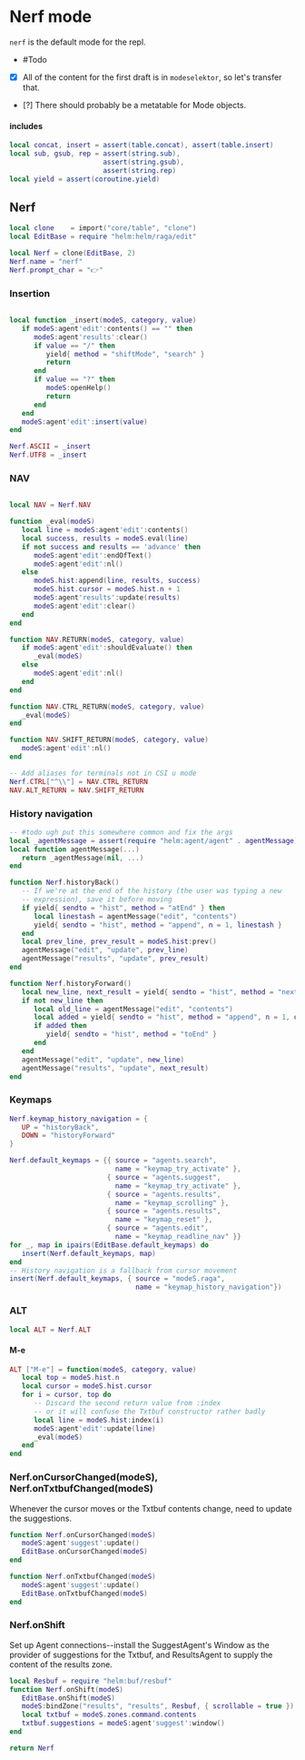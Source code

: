 # Nerf mode


`nerf` is the default mode for the repl\.


-  \#Todo

  - [X]  All of the content for the first draft is in `modeselektor`, so
      let's transfer that\.

  - [?]  There should probably be a metatable for Mode objects\.


#### includes

```lua
local concat, insert = assert(table.concat), assert(table.insert)
local sub, gsub, rep = assert(string.sub),
                       assert(string.gsub),
                       assert(string.rep)
local yield = assert(coroutine.yield)
```


## Nerf

```lua
local clone    = import("core/table", "clone")
local EditBase = require "helm:helm/raga/edit"

local Nerf = clone(EditBase, 2)
Nerf.name = "nerf"
Nerf.prompt_char = "👉"
```

### Insertion

```lua

local function _insert(modeS, category, value)
   if modeS:agent'edit':contents() == "" then
      modeS:agent'results':clear()
      if value == "/" then
         yield{ method = "shiftMode", "search" }
         return
      end
      if value == "?" then
         modeS:openHelp()
         return
      end
   end
   modeS:agent'edit':insert(value)
end

Nerf.ASCII = _insert
Nerf.UTF8 = _insert

```

### NAV

```lua

local NAV = Nerf.NAV

function _eval(modeS)
   local line = modeS:agent'edit':contents()
   local success, results = modeS.eval(line)
   if not success and results == 'advance' then
      modeS:agent'edit':endOfText()
      modeS:agent'edit':nl()
   else
      modeS.hist:append(line, results, success)
      modeS.hist.cursor = modeS.hist.n + 1
      modeS:agent'results':update(results)
      modeS:agent'edit':clear()
   end
end

function NAV.RETURN(modeS, category, value)
   if modeS:agent'edit':shouldEvaluate() then
      _eval(modeS)
   else
      modeS:agent'edit':nl()
   end
end

function NAV.CTRL_RETURN(modeS, category, value)
   _eval(modeS)
end

function NAV.SHIFT_RETURN(modeS, category, value)
   modeS:agent'edit':nl()
end

-- Add aliases for terminals not in CSI u mode
Nerf.CTRL["^\\"] = NAV.CTRL_RETURN
NAV.ALT_RETURN = NAV.SHIFT_RETURN
```


### History navigation

```lua
-- #todo ugh put this somewhere common and fix the args
local _agentMessage = assert(require "helm:agent/agent" . agentMessage)
local function agentMessage(...)
   return _agentMessage(nil, ...)
end

function Nerf.historyBack()
   -- If we're at the end of the history (the user was typing a new
   -- expression), save it before moving
   if yield{ sendto = "hist", method = "atEnd" } then
      local linestash = agentMessage("edit", "contents")
      yield{ sendto = "hist", method = "append", n = 1, linestash }
   end
   local prev_line, prev_result = modeS.hist:prev()
   agentMessage("edit", "update", prev_line)
   agentMessage("results", "update", prev_result)
end

function Nerf.historyForward()
   local new_line, next_result = yield{ sendto = "hist", method = "next" }
   if not new_line then
      local old_line = agentMessage("edit", "contents")
      local added = yield{ sendto = "hist", method = "append", n = 1, old_line }
      if added then
         yield{ sendto = "hist", method = "toEnd" }
      end
   end
   agentMessage("edit", "update", new_line)
   agentMessage("results", "update", next_result)
end
```

### Keymaps

```lua
Nerf.keymap_history_navigation = {
   UP = "historyBack",
   DOWN = "historyForward"
}

Nerf.default_keymaps = {{ source = "agents.search",
                          name = "keymap_try_activate" },
                        { source = "agents.suggest",
                          name = "keymap_try_activate" },
                        { source = "agents.results",
                          name = "keymap_scrolling" },
                        { source = "agents.results",
                          name = "keymap_reset" },
                        { source = "agents.edit",
                          name = "keymap_readline_nav" }}
for _, map in ipairs(EditBase.default_keymaps) do
   insert(Nerf.default_keymaps, map)
end
-- History navigation is a fallback from cursor movement
insert(Nerf.default_keymaps, { source = "modeS.raga",
                               name = "keymap_history_navigation"})
```


### ALT

```lua
local ALT = Nerf.ALT
```


#### M\-e

```lua
ALT ["M-e"] = function(modeS, category, value)
   local top = modeS.hist.n
   local cursor = modeS.hist.cursor
   for i = cursor, top do
      -- Discard the second return value from :index
      -- or it will confuse the Txtbuf constructor rather badly
      local line = modeS.hist:index(i)
      modeS:agent'edit':update(line)
      _eval(modeS)
   end
end
```

### Nerf\.onCursorChanged\(modeS\), Nerf\.onTxtbufChanged\(modeS\)

Whenever the cursor moves or the Txtbuf contents change, need to
update the suggestions\.

```lua
function Nerf.onCursorChanged(modeS)
   modeS:agent'suggest':update()
   EditBase.onCursorChanged(modeS)
end

function Nerf.onTxtbufChanged(modeS)
   modeS:agent'suggest':update()
   EditBase.onTxtbufChanged(modeS)
end
```


### Nerf\.onShift

Set up Agent connections\-\-install the SuggestAgent's Window as the provider of
suggestions for the Txtbuf, and ResultsAgent to supply the content of the
results zone\.

```lua
local Resbuf = require "helm:buf/resbuf"
function Nerf.onShift(modeS)
   EditBase.onShift(modeS)
   modeS:bindZone("results", "results", Resbuf, { scrollable = true })
   local txtbuf = modeS.zones.command.contents
   txtbuf.suggestions = modeS:agent'suggest':window()
end
```

```lua
return Nerf
```

